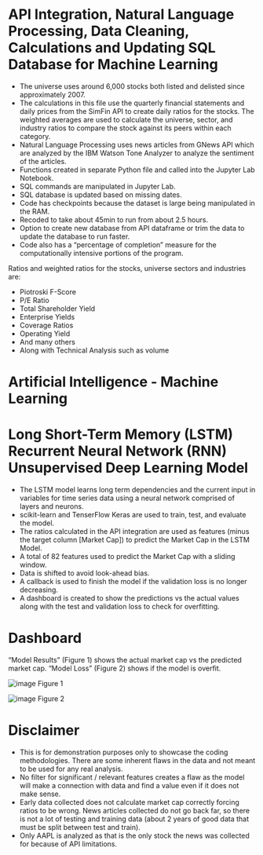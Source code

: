 # API Integration, Natural Language Processing, Data Cleaning, Calculations and Updating SQL Database for Machine Learning

- The universe uses around 6,000 stocks both listed and delisted since approximately 2007.
- The calculations in this file use the quarterly financial statements and daily prices from the SimFin API to create daily ratios for the stocks. The weighted averages are used to calculate the universe, sector, and industry ratios to compare the stock against its peers within each category.
- Natural Language Processing uses news articles from GNews API which are analyzed by the IBM Watson Tone Analyzer to analyze the sentiment of the articles.
- Functions created in separate Python file and called into the Jupyter Lab Notebook.
- SQL commands are manipulated in Jupyter Lab.
- SQL database is updated based on missing dates.
- Code has checkpoints because the dataset is large being manipulated in the RAM.
- Recoded to take about 45min to run from about 2.5 hours.
- Option to create new database from API dataframe or trim the data to update the database to run faster.
- Code also has a “percentage of completion” measure for the computationally intensive portions of the program.

Ratios and weighted ratios for the stocks, universe sectors and industries are:
- Piotroski F-Score
- P/E Ratio
- Total Shareholder Yield
- Enterprise Yields
- Coverage Ratios
- Operating Yield
- And many others
- Along with Technical Analysis such as volume


# Artificial Intelligence - Machine Learning
# Long Short-Term Memory (LSTM) Recurrent Neural Network (RNN) Unsupervised Deep Learning Model

- The LSTM model learns long term dependencies and the current input in variables for time series data using a neural network comprised of layers and neurons.
- scikit-learn and TenserFlow Keras are used to train, test, and evaluate the model.
- The ratios calculated in the API integration are used as features (minus the target column [Market Cap]) to predict the Market Cap in the LSTM Model.
- A total of 82 features used to predict the Market Cap with a sliding window.
- Data is shifted to avoid look-ahead bias.
- A callback is used to finish the model if the validation loss is no longer decreasing.
- A dashboard is created to show the predictions vs the actual values along with the test and validation loss to check for overfitting.



# Dashboard
“Model Results” (Figure 1) shows the actual market cap vs the predicted market cap.
“Model Loss” (Figure 2) shows if the model is overfit.

![image](https://user-images.githubusercontent.com/71287557/116837191-5df9de80-ab97-11eb-9e61-4cbb530efa16.png)
Figure 1

![image](https://user-images.githubusercontent.com/71287557/116837212-710cae80-ab97-11eb-91eb-63c729aa8185.png)
Figure 2


# Disclaimer
- This is for demonstration purposes only to showcase the coding methodologies. There are some inherent flaws in the data and not meant to be used for any real analysis.
- No filter for significant / relevant features creates a flaw as the model will make a connection with data and find a value even if it does not make sense.
- Early data collected does not calculate market cap correctly forcing ratios to be wrong. News articles collected do not go back far, so there is not a lot of testing and training data (about 2 years of good data that must be split between test and train).
- Only AAPL is analyzed as that is the only stock the news was collected for because of API limitations.
